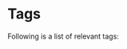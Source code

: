 # Tags

Following is a list of relevant tags:

<!-- material/tags -->

<!-- material/tags gistr-id -->